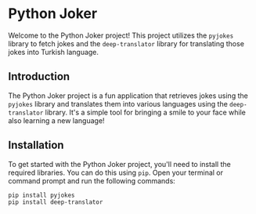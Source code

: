 # Python Joker

Welcome to the Python Joker project! This project utilizes the `pyjokes` library to fetch jokes and the `deep-translator` library for translating those jokes into Turkish language.

## Introduction

The Python Joker project is a fun application that retrieves jokes using the `pyjokes` library and translates them into various languages using the `deep-translator` library. It's a simple tool for bringing a smile to your face while also learning a new language!

## Installation

To get started with the Python Joker project, you'll need to install the required libraries. You can do this using `pip`. Open your terminal or command prompt and run the following commands:

```bash
pip install pyjokes
pip install deep-translator

